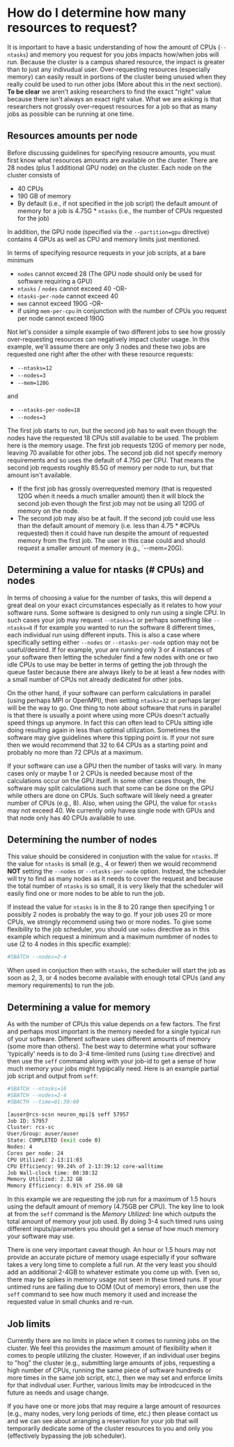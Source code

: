 # How do I determine how many resources to request?

It is important to have a basic understanding of how the amount of CPUs (`--ntasks`) and memory you request for you jobs impacts how/when jobs will run.  Because the cluster is a campus
shared resource, the impact is greater than to just any indivudual user.  Over-requesting resources (especially memory) can easily result in portions of the cluster being unused when they really could be used to run other jobs 
(More about this in the next section).  **To be clear** we aren't asking researchers to find the exact "right" value because there isn't always an exact right value.  What we are asking is that researchers not grossly over-request resources for a job so that as many jobs as possible can be running at one time.

##  Resources amounts per node

Before discussing guidelines for specifying resoucre amounts, you must first know what resources amounts are available on the cluster.
There are 28 nodes (plus 1 additional GPU node) on the cluster.  Each node on the cluster consists of

- 40 CPUs
- 190 GB of memory
- By default (i.e., if not specified in the job script) the default amount of memory for a job is 4.75G * `ntasks` (i.e., the number of CPUs requested for the job)

In addition, the GPU node (specified via the `--partition=gpu` directive) contains 4 GPUs as well as CPU and memory limits just mentioned.

In terms of specifying resource requests in your job scripts, at a bare minimum

- `nodes` cannot exceed 28 (The GPU node should only be used for software requiring a GPU)
- `ntasks` / `nodes` cannot exceed 40 -OR-
- `ntasks-per-node` cannot exceed 40
- `mem` cannot exceed 190G -OR-
- if using `mem-per-cpu` in conjunction with the number of CPUs you request per node cannot exceed 190G

Not let's consider a simple example of two different jobs to see how grossly over-requesting resources can negatively impact cluster usage.  In this example, we'll assume there are only 3 nodes and these two jobs are requested
one right after the other with these resource requests:

- `--ntasks=12`
- `--nodes=3`
- `--mem=120G`

and 

- `--ntasks-per-node=18`
- `--nodes=3`

The first job starts to run, but the second job has to wait even though the nodes have the requested 18 CPUs still available to be used.  The problem here is the memory usage.  The first job requests 120G of memory per node, leaving 70 available for other jobs.  The second job did not specify memory requirements and so uses the default of 4.75G per CPU.  That means the second job requests roughly 85.5G of memory per node to run, but that amount isn't available.

- If the first job has grossly overrequested memory (that is requested 120G when it needs a much smaller amount) then it will block the second job even though the first job may not be using all 120G of memory on the node.
- The second job may also be at fault.  If the second job could use less than the default amount of memory (i.e. less than 4.75 * #CPUs requested) then it could have run despite the amount of requested memory from the first job.  The user in this case could and should request a smaller amount of memory (e.g., `--mem=20G).

## Determining a value for ntasks (# CPUs) and nodes

In terms of choosing a value for the number of tasks, this will depend a great deal on your exact circumstances especially as it relates to how your software runs.  Some software is designed to only run using a single CPU.  In such cases your job may request `--ntasks=1` or perhaps something like `--ntasks=8` if for example you wanted to run the software 8 different times, each individual run using different inputs.  This is also a case where specifically setting either `--nodes` or `--ntasks-per-node` option may not be useful/desired.  If for example, your are running only 3 or 4 instances of your software then letting the scheduler find a few nodes with one or two idle CPUs to use may be better in terms of getting the job through the queue faster because there are always likely to be at least a few nodes with a small number of CPUs not already dedicated for other jobs.
 
On the other hand, if your software can perform calculations in parallel (using perhaps MPI or OpenMPI), then setting `ntasks=32` or perhaps larger will be the way to go.  One thing to note about software that runs in parallel is that there is usually a point where using more CPUs doesn't actually speed things up anymore.  In fact this can often lead to CPUs sitting idle doing resulting again in less than optimal utilization.  Sometimes the software may give guidelines where this tipping point is.  If your not sure then we would recommend that 32 to 64 CPUs as a starting point and probably no more than 72 CPUs at a maximum.

If your software can use a GPU then the number of tasks will vary.  In many cases only or maybe 1 or 2 CPUs is needed because most of the calculations occur on the GPU itself.  In some other cases though, the software may split  calculations such that some can be done on the GPU while others are done on CPUs.  Such software will likely need a greater number of CPUs (e.g., 8).  Also, when using the GPU, the value for `ntasks` may not exceed 40.  We currently only havea single node with GPUs and that node only has 40 CPUs available to use.

## Determining the number of nodes

This value should be considered in conjustion with the value for `ntasks`.  If the value for `ntasks` is small (e.g., 4 or fewer) then  we would recommend **NOT** setting the `--nodes` or `--ntasks-per-node` option.  Instead,
the scheduler will try to find as many nodes as it needs to cover the request and because the total number of `ntasks` is so small, it is very likely that the scheduler will easily find one or more nodes to be able to run the job.

If instead the value for `ntasks` is in the 8 to 20 range then specifying 1 or possibly 2 nodes is probably the way to go.  If your job uses 20 or more CPUs, we strongly recommend using two or more nodes.  To give some flexibility to the job scheduler, you should use `nodes` directive as in this example which request a minimum and a maximum numbmer of nodes to use (2 to 4 nodes in this specific example):

```bash
#SBATCH --nodes=2-4
```

When used in conjuction then with `ntasks`, the scheduler will start the job as soon as 2, 3, or 4 nodes become available with enough total CPUs (and any memory requirements) to run the job.

## Determining a value for memory

As with the number of CPUs this value depends on a few factors.  The first and perhaps most important is the memory needed for a single typical run of your software.  Different software uses different amounts of memory (some more than others).  The best way to determine what your software 'typically' needs is to do 3-4 time-limited runs (using `time` directive) and then use the `seff` command along with your job-id to get a sense of how much memory your jobs might typipcally need.  Here is an example partial job script and output from `seff`:

```bash
#SBATCH --ntasks=16
#SBATCH --nodes=2-4
#SBACTH --time=01:30:00
```

```bash
[auser@rcs-scsn neuron_mpi]$ seff 57957
Job ID: 57957
Cluster: rcs-sc
User/Group: auser/auser
State: COMPLETED (exit code 0)
Nodes: 4
Cores per node: 24
CPU Utilized: 2-13:11:03
CPU Efficiency: 99.24% of 2-13:39:12 core-walltime
Job Wall-clock time: 00:38:32
Memory Utilized: 2.32 GB
Memory Efficiency: 0.91% of 256.00 GB
```

In this example we are requesting the job run for a maximum of 1.5 hours using the default amount of memory (4.75GB per CPU).  The key line to look at from the `seff` command is the *Memory Utilized:* line which outputs the total amount of memory your job used.  By doing 3-4 such timed runs using different inputs/parameters you should get a sense of how much memory your software may use.

There is one very important caveat though.  An hour or 1.5 hours may not provide an accurate picture of memory usage especially if your software takes a very long time to complete a full run.  At the very least you should add an additional 2-4GB to whatever estimate you come up with.  Even so, there may be spikes in memory usage not seen in these timed runs.  If your untimed runs are failing due to OOM (Out of memory) errors, then use the `seff` command to see how much memory it used and increase the requested value in small chunks and re-run.

## Job limits

Currently there are no limits in place when it comes to running jobs on the cluster.  We feel this provides the maximum amount of flexibility when it comes 
to people utilizing the cluster.  However, if an individual user begins to "hog" the cluster 
(e.g., submitting large amounts of jobs, requesting a high number of CPUs, running the same piece of software hundreds or more times in the same job script, etc.),
then we may set and enforce limits for that indivdual user.  Further, various limits may be introdcuced in the future as needs and usage change.  

If you have one or more jobs that may require a large amount of resources (e.g., many nodes, very long periods of time, etc.) then please contact us and we can
see about arranging a reservation for your job that will temporarily dedicate some of the cluster resources to you and only you (effectively bypassing the job scheduler). 